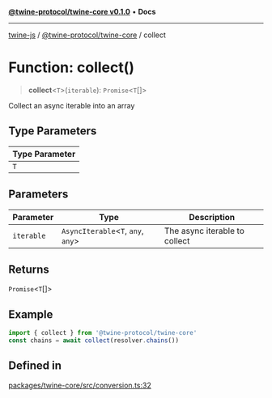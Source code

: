 [**@twine-protocol/twine-core v0.1.0**](../index.md) • **Docs**

***

[twine-js](../../../index.md) / [@twine-protocol/twine-core](../index.md) / collect

# Function: collect()

> **collect**\<`T`\>(`iterable`): `Promise`\<`T`[]\>

Collect an async iterable into an array

## Type Parameters

| Type Parameter |
| ------ |
| `T` |

## Parameters

| Parameter | Type | Description |
| ------ | ------ | ------ |
| `iterable` | `AsyncIterable`\<`T`, `any`, `any`\> | The async iterable to collect |

## Returns

`Promise`\<`T`[]\>

## Example

```js
import { collect } from '@twine-protocol/twine-core'
const chains = await collect(resolver.chains())
```

## Defined in

[packages/twine-core/src/conversion.ts:32](https://github.com/twine-protocol/twine-js/blob/3800995f9c83f4f5711bcf3062ea754a1e4448ce/packages/twine-core/src/conversion.ts#L32)
